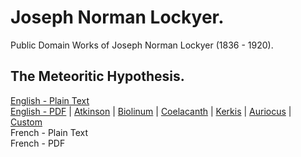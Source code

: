 # Joseph Norman Lockyer.

Public Domain Works of Joseph Norman Lockyer (1836 - 1920).

## The Meteoritic Hypothesis.

[English - Plain Text](meteoritic-hypothesis/full-text-english.md)  
[English - PDF](https://cdn.solaranamnesis.com/Lockyer/lockyer_meteoritic_1890_english.pdf) | [Atkinson](https://cdn.solaranamnesis.com/Lockyer/lockyer_meteoritic_1890_english_atkinson.pdf) | [Biolinum](https://cdn.solaranamnesis.com/Lockyer/lockyer_meteoritic_1890_english_biolinum.pdf) | [Coelacanth](https://cdn.solaranamnesis.com/Lockyer/lockyer_meteoritic_1890_english_coelacanth.pdf) | [Kerkis](https://cdn.solaranamnesis.com/Lockyer/lockyer_meteoritic_1890_english_kerkis.pdf) | [Auriocus](https://cdn.solaranamnesis.com/Lockyer/lockyer_meteoritic_1890_english_aurical.pdf) | [Custom](https://cdn.solaranamnesis.com/Lockyer/lockyer_meteoritic_1890_english_custom.pdf)  
French - Plain Text  
French - PDF  
